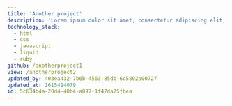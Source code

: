 ```yaml
---
title: 'Another project'
description: 'Lorem ipsum dolor sit amet, consectetur adipiscing elit, sed do eiusmod tempor incididunt ut labore et dolore magna aliqua. Ut enim ad minim veniam, quis nostrud exercitation ullamco laboris nisi ut aliquip ex ea commodo consequat. Duis aute irure dolor in reprehenderit in voluptate velit esse cillum dolore eu fugiat nulla pariatur. Excepteur sint occaecat cupidatat non proident, sunt in culpa qui officia deserunt mollit anim id est laborum.'
technology_stack:
  - html
  - css
  - javascript
  - liquid
  - ruby
github: /anotherproject1
view: /anotherproject2
updated_by: 403ea432-7b6b-4563-85db-6c5802a00727
updated_at: 1615414079
id: 5c634b4a-20d4-40b4-a897-1f47da75fbea
---
```

